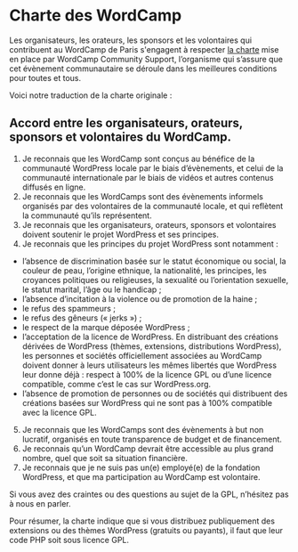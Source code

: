 # Charte des WordCamp

Les organisateurs, les orateurs, les sponsors et les volontaires qui contribuent au WordCamp de Paris s'engagent à respecter [la charte](https://make.wordpress.org/community/handbook/wordcamp-organizer/first-steps/helpful-documents-and-templates/agreement-among-wordcamp-organizers-speakers-sponsors-and-volunteers/) mise en place par WordCamp Community Support, l’organisme qui s’assure que cet évènement communautaire se déroule dans les meilleures conditions pour toutes et tous.

Voici notre traduction de la charte originale :

## Accord entre les organisateurs, orateurs, sponsors et volontaires du WordCamp.

1. Je reconnais que les WordCamp sont conçus au bénéfice de la communauté WordPress locale par le biais d’évènements, et celui de la communauté internationale par le biais de vidéos et autres contenus diffusés en ligne.
2. Je reconnais que les WordCamps sont des évènements informels organisés par des volontaires de la communauté locale, et qui reflètent la communauté qu’ils représentent.
3. Je reconnais que les organisateurs, orateurs, sponsors et volontaires doivent soutenir le projet WordPress et ses principes.
4. Je reconnais que les principes du projet WordPress sont notamment :
+ l’absence de discrimination basée sur le statut économique ou social, la couleur de peau, l’origine ethnique, la nationalité, les principes, les croyances politiques ou religieuses, la sexualité ou l’orientation sexuelle, le statut marital, l’âge ou le handicap ;
+ l’absence d’incitation à la violence ou de promotion de la haine ;
+ le refus des spammeurs ;
+ le refus des gêneurs (« jerks ») ;
+ le respect de la marque déposée WordPress ;
+ l’acceptation de la licence de WordPress. En distribuant des créations dérivées de WordPress (thèmes, extensions, distributions WordPress), les personnes et sociétés officiellement associées au WordCamp doivent donner à leurs utilisateurs les mêmes libertés que WordPress leur donne déjà : respect à 100% de la licence GPL ou d’une licence compatible, comme c’est le cas sur WordPress.org.
+ l’absence de promotion de personnes ou de sociétés qui distribuent des créations basées sur WordPress qui ne sont pas à 100% compatible avec la licence GPL.

5. Je reconnais que les WordCamps sont des évènements à but non lucratif, organisés en toute transparence de budget et de financement.
6. Je reconnais qu’un WordCamp devrait être accessible au plus grand nombre, quel que soit sa situation financière.
7. Je reconnais que je ne suis pas un(e) employé(e) de la fondation WordPress, et que ma participation au WordCamp est volontaire.

Si vous avez des craintes ou des questions au sujet de la GPL, n’hésitez pas à nous en parler.

Pour résumer, la charte indique que si vous distribuez publiquement des extensions ou des thèmes WordPress (gratuits ou payants), il faut que leur code PHP soit sous licence GPL.